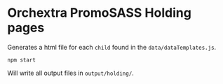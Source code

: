Orchextra PromoSASS Holding pages
==========

Generates a html file for each `child` found in the `data/dataTemplates.js`.

`
npm start
`

Will write all output files in `output/holding/`.